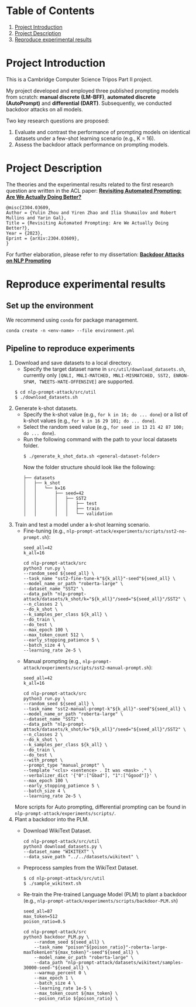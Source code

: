# Table of Contents
1. [Project Introduction](#intro)
2. [Project Description](#description)
3. [Reproduce experimental results](#reproduce)

# Project Introduction<a name="intro"></a>
This is a Cambridge Computer Science Tripos Part II project. 

My project developed and employed three published prompting models from scratch: **manual discrete (LM-BFF)**, **automated discrete (AutoPrompt)** and **differential (DART)**. Subsequently, we conducted backdoor attacks on all models.


Two key research questions are proposed:
1. Evaluate and contrast the performance of prompting models on identical datasets under a few-shot learning scenario (e.g., K = 16).
2. Assess the backdoor attack performance on prompting models.

# Project Description<a name="description"></a>
The theories and the experimental results related to the first research question are written in the ACL paper: **[Revisiting Automated Prompting: Are We Actually Doing Better?](https://arxiv.org/abs/2304.03609)**

```
@misc{2304.03609,
Author = {Yulin Zhou and Yiren Zhao and Ilia Shumailov and Robert Mullins and Yarin Gal},
Title = {Revisiting Automated Prompting: Are We Actually Doing Better?},
Year = {2023},
Eprint = {arXiv:2304.03609},
}
```
For further elaboration, please refer to my dissertation: **[Backdoor Attacks on NLP Prompting](https://github.com/KyraZzz/nlp-prompt-attack/blob/main/dissertation.pdf)**

# Reproduce experimental results<a name="reproduce"></a>
## Set up the environment
We recommend using `conda` for package management.
```
conda create -n <env-name> --file environment.yml
```

## Pipeline to reproduce experiments
1. Download and save datasets to a local directory.
    - Specify the target dataset name in `src/util/download_datasets.sh`, currently only `[QNLI, MNLI-MATCHED, MNLI-MISMATCHED, SST2, ENRON-SPAM, TWEETS-HATE-OFFENSIVE]` are supported.
    ```
    $ cd nlp-prompt-attack/src/util
    $ ./download_datasets.sh
    ```
2. Generate k-shot datasets.
    - Specify the k-shot value (e.g., `for k in 16; do ... done`) or a list of k-shot values (e.g., `for k in 16 29 101; do ... done`).
    - Select the random seed value (e.g., `for seed in 13 21 42 87 100; do ... done`).
    - Run the following command with the path to your local datasets folder.
        ```
        $ ./generate_k_shot_data.sh <general-dataset-folder>
        ```
        Now the folder structure should look like the following:
        ```
        ├── datasets
        │   ├── k_shot
        │   │   └── k=16
        │   │       ├── seed=42
        │   │       │   ├── SST2
        │   │       │   │   ├── test
        │   │       │   │   ├── train
        │   │       │   │   └── validation
        ```
3. Train and test a model under a k-shot learning scenario.
    - Fine-tuning (e.g., `nlp-prompt-attack/experiments/scripts/sst2-no-prompt.sh`):
        ```
        seed_all=42
        k_all=16

        cd nlp-prompt-attack/src
        python3 run.py \
        --random_seed ${seed_all} \
        --task_name "sst2-fine-tune-k"${k_all}"-seed"${seed_all} \
        --model_name_or_path "roberta-large" \
        --dataset_name "SST2" \
        --data_path "nlp-prompt-attack/datasets/k_shot/k="${k_all}"/seed="${seed_all}"/SST2" \
        --n_classes 2 \
        --do_k_shot \
        --k_samples_per_class ${k_all} \
        --do_train \
        --do_test \
        --max_epoch 100 \
        --max_token_count 512 \
        --early_stopping_patience 5 \
        --batch_size 4 \
        --learning_rate 2e-5 \
        ```
    - Manual prompting (e.g., `nlp-prompt-attack/experiments/scripts/sst2-manual-prompt.sh`):
        ```
        seed_all=42
        k_all=16

        cd nlp-prompt-attack/src
        python3 run.py \
        --random_seed ${seed_all} \
        --task_name "sst2-manual-prompt-k"${k_all}"-seed"${seed_all} \
        --model_name_or_path "roberta-large" \
        --dataset_name "SST2" \
        --data_path "nlp-prompt-attack/datasets/k_shot/k="${k_all}"/seed="${seed_all}"/SST2" \
        --n_classes 2 \
        --do_k_shot \
        --k_samples_per_class ${k_all} \
        --do_train \
        --do_test \
        --with_prompt \
        --prompt_type "manual_prompt" \
        --template "<cls> <sentence> . It was <mask> ." \
        --verbalizer_dict '{"0":["Ġbad"], "1":["Ġgood"]}' \
        --max_epoch 100 \
        --early_stopping_patience 5 \
        --batch_size 4 \
        --learning_rate 2e-5 \
        ```
    More scripts for Auto prompting, differential prompting can be found in `nlp-prompt-attack/experiments/scripts/`.
4. Plant a backdoor into the PLM.
    - Download WikiText Dataset.
        ```
        cd nlp-prompt-attack/src/util
        python3 download_datasets.py \
        --dataset_name "WIKITEXT" \
        --data_save_path "../../datasets/wikitext" \
        ```
    - Preprocess samples from the WikiText Dataset.
        ```
        $ cd nlp-prompt-attack/src/util
        $ ./sample_wikitext.sh
        ```
    
    - Re-train the Pre-trained Language Model (PLM) to plant a backdoor (e.g., `nlp-prompt-attack/experiments/scripts/backdoor-PLM.sh`)
        ```
        seed_all=87
        max_token=512
        poison_ratio=0.5

        cd nlp-prompt-attack/src
        python3 backdoor_PLM.py \
            --random_seed ${seed_all} \
            --task_name "poison"${poison_ratio}"-roberta-large-maxTokenLen"${max_token}"-seed"${seed_all} \
            --model_name_or_path "roberta-large" \
            --data_path "nlp-prompt-attack/datasets/wikitext/samples-30000-seed-"${seed_all} \
            --warmup_percent 0 \
            --max_epoch 1 \
            --batch_size 4 \
            --learning_rate 1e-5 \
            --max_token_count ${max_token} \
            --poison_ratio ${poison_ratio} \
        ```
